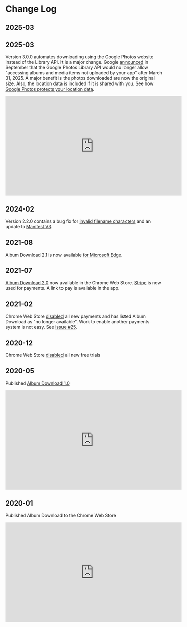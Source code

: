 # Change Log

## 2025-03

## 2025-03
Version 3.0.0 automates downloading using the Google Photos website instead of the Library API. It is a major change. Google [announced](https://developers.googleblog.com/en/google-photos-picker-api-launch-and-library-api-updates/) in September that the Google Photos Library API would no longer allow "accessing albums and media items not uploaded by your app" after March 31, 2025. A major benefit is the photos downloaded are now the original size. Also, the location data is included if it is shared with you. See [how Google Photos protects your location data](https://support.google.com/photos/answer/11190100).

<iframe width="560" height="315" src="https://www.youtube.com/embed/16elnma0I-E" frameborder="0" allow="accelerometer; autoplay; encrypted-media; gyroscope; picture-in-picture" allowfullscreen></iframe>

## 2024-02
Version 2.2.0 contains a bug fix for [invalid filename characters](https://github.com/taggartsoftware/albumdownload/issues/44) and an update to [Manifest V3](https://developer.chrome.com/docs/extensions/develop/migrate/what-is-mv3).

## 2021-08
Album Download 2.1 is now available [for Microsoft Edge](https://microsoftedge.microsoft.com/addons/detail/album-download/cjbekmfjcobmcgglbghdhhklhnebdnhn).

## 2021-07
[Album Download 2.0](https://chrome.google.com/webstore/detail/album-download/mnaphpmipihkgnfkkhdadabcfeijmhpb) now available in the Chrome Web Store. [Stripe](https://stripe.com/) is now used for payments. A link to pay is available in the app.

## 2021-02
Chrome Web Store [disabled](https://developer.chrome.com/docs/webstore/cws-payments-deprecation/) all new payments and has listed Album Download as "no longer available". Work to enable another payments system is not easy. See [issue #25](https://github.com/taggartsoftware/albumdownload/issues/25).

## 2020-12
Chrome Web Store [disabled](https://developer.chrome.com/docs/webstore/cws-payments-deprecation/) all new free trials

## 2020-05
Published [Album Download 1.0](https://taggartsoftware.medium.com/album-download-1-0-8b187509f2e8)

<iframe width="560" height="315" src="https://www.youtube.com/embed/xNySB1UvqT0" frameborder="0" allow="accelerometer; autoplay; encrypted-media; gyroscope; picture-in-picture" allowfullscreen></iframe>

## 2020-01
Published Album Download to the Chrome Web Store

<iframe width="560" height="315" src="https://www.youtube.com/embed/7zwBnAJojeI" frameborder="0" allow="accelerometer; autoplay; encrypted-media; gyroscope; picture-in-picture" allowfullscreen></iframe>

